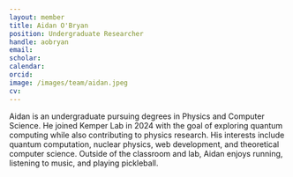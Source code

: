 ```yaml
---
layout: member
title: Aidan O'Bryan
position: Undergraduate Researcher
handle: aobryan
email:
scholar: 
calendar:
orcid: 
image: /images/team/aidan.jpeg
cv: 
---
```


Aidan is an undergraduate pursuing degrees in Physics and Computer Science. He joined Kemper Lab in 2024 with the goal of exploring quantum computing while also contributing to physics research. His interests include quantum computation, nuclear physics, web development, and theoretical computer science. Outside of the classroom and lab, Aidan enjoys running, listening to music, and playing pickleball.
